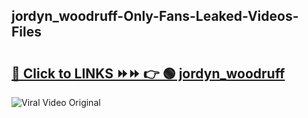 
 ## jordyn_woodruff-Only-Fans-Leaked-Videos-Files

# <h2><a href="https://mediaupload.pro?jordyn_woodruff">🔗 Click to LINKS ⏩⏩ 👉 🟢 jordyn_woodruff </a></h2>

<a href="https://mediaupload.pro?jordyn_woodruff" rel="nofollow" data-target="animated-image.originalLink"><img src="https://i.ibb.co.com/xMMVF88/686577567.gif" alt="Viral Video Original" style="max-width: 100%; display: inline-block;" data-target="animated-image.originalImage"></a>